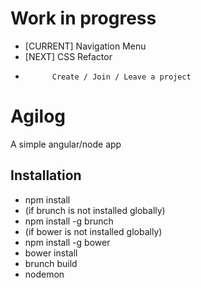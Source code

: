 # Work in progress
 - [CURRENT] Navigation Menu
 - [NEXT]    CSS Refactor
 -           Create / Join / Leave a project
 
# Agilog
A simple angular/node app

## Installation
 - npm install
  - (if brunch is not installed globally)
 - npm install -g brunch
  - (if bower is not installed globally)
 - npm install -g bower
 - bower install
 - brunch build
 - nodemon